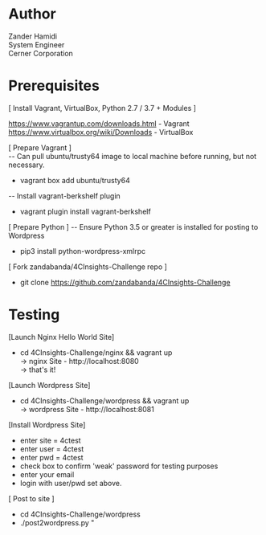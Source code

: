 # Author
Zander Hamidi  
System Engineer  
Cerner Corporation


# Prerequisites

[ Install Vagrant, VirtualBox, Python 2.7 / 3.7 + Modules ]

https://www.vagrantup.com/downloads.html - Vagrant
https://www.virtualbox.org/wiki/Downloads - VirtualBox

[ Prepare Vagrant ]  
-- Can pull ubuntu/trusty64 image to local machine before running, but not necessary.  
* vagrant box add ubuntu/trusty64

-- Install vagrant-berkshelf plugin  
* vagrant plugin install vagrant-berkshelf

[ Prepare Python ]
-- Ensure Python 3.5 or greater is installed for posting to Wordpress
* pip3 install python-wordpress-xmlrpc


[ Fork zandabanda/4CInsights-Challenge repo ]
* git clone https://github.com/zandabanda/4CInsights-Challenge


# Testing

[Launch Nginx Hello World Site]    
* cd 4CInsights-Challenge/nginx && vagrant up  
-> nginx Site - http://localhost:8080  
-> that's it!

[Launch Wordpress Site]  
* cd 4CInsights-Challenge/wordpress && vagrant up  
-> wordpress Site - http://localhost:8081

[Install Wordpress Site]  
- enter site = 4ctest   
- enter user = 4ctest  
- enter pwd = 4ctest  
- check box to confirm 'weak' password for testing purposes  
- enter your email  
- login with user/pwd set above.  

[ Post to site ]
* cd 4CInsights-Challenge/wordpress
* ./post2wordpress.py <plain text file containing post> "<title of post>"

-> check Site, http://localhost:8081

 
